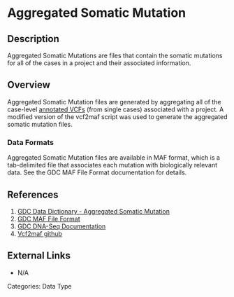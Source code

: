 # Aggregated Somatic Mutation #
## Description ##
Aggregated Somatic Mutations are files that contain the somatic mutations for all of the cases in a project and their associated information.

## Overview ##

Aggregated Somatic Mutation files are generated by aggregating all of the case-level [annotated VCFs](LINK) (from single cases) associated with a project. A modified version of the vcf2maf script was used to generate the aggregated somatic mutation files.

### Data Formats ###

Aggregated Somatic Mutation files are available in MAF format, which is a tab-delimited file that associates each mutation with biologically relevant data. See the GDC MAF File Format documentation for details.  

## References ##
1. [GDC Data Dictionary - Aggregated Somatic Mutation](https://docs.gdc.cancer.gov/Data_Dictionary/viewer/#?view=table-definition-view&id=aggregated_somatic_mutation)
2. [GDC MAF File Format](https://docs.gdc.cancer.gov/Data/File_Formats/MAF_Format/)
3. [GDC DNA-Seq Documentation](https://docs.gdc.cancer.gov/Data/Bioinformatics_Pipelines/DNA_Seq_Variant_Calling_Pipeline/)
4. [Vcf2maf github](https://github.com/mskcc/vcf2maf)

## External Links ##
* N/A

Categories: Data Type
